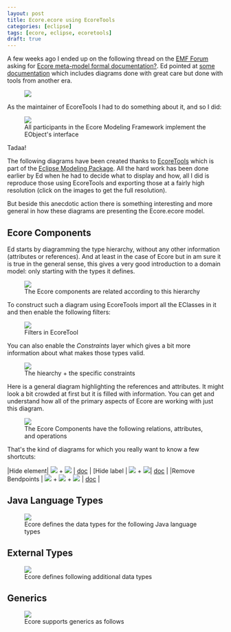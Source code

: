 ```yaml
---
layout: post
title: Ecore.ecore using EcoreTools
categories: [eclipse]
tags: [ecore, eclipse, ecoretools]
draft: true
---
```


A few weeks ago I ended up on the following thread on the [EMF Forum](https://www.eclipse.org/forums/index.php/f/108/) asking for [Ecore meta-model formal documentation?](https://www.eclipse.org/forums/index.php/t/1076719/).
Ed pointed at [some documentation](http://download.eclipse.org/modeling/emf/emf/javadoc/2.11/org/eclipse/emf/ecore/package-summary.html) which includes diagrams done with great care but done with tools from another era.

<figure>
    <a href="{{ site.url }}/images/blog/EObjectOperations-old.gif"><img src="{{ site.url }}/images/blog/EObjectOperations-old.gif"></a>    
    <figcaption></figcaption>
</figure>

As the maintainer of EcoreTools I had to do something about it, and so I did:

<figure>
    <a href="{{ site.url }}/images/blog/eobject.jpg"><img src="{{ site.url }}/images/blog/eobject-small.jpg"></a>    
    <figcaption>All participants in the Ecore Modeling Framework implement the EObject's interface</figcaption>
</figure>

Tadaa!

The following diagrams have been created thanks to [EcoreTools](www.eclipse.org/ecoretools) which is part of the [Eclipse Modeling Package](https://www.eclipse.org/downloads/packages/).
All the hard work has been done earlier by Ed when he had to decide what to display and how, all I did is reproduce those using EcoreTools and exporting those at a fairly high resolution (click on the images to get the full resolution).

But beside this anecdotic action there is something interesting and more general in how these diagrams are presenting the Ecore.ecore model.

## Ecore Components 

Ed starts by diagramming the type hierarchy, without any other information (attributes or references). And at least in the case of Ecore but in am sure it is true in the general sense, this gives a very 
good introduction to a domain model: only starting with the types it defines.

<figure>
    <a href="{{ site.url }}/images/blog/ecore-components.jpg"><img src="{{ site.url }}/images/blog/ecore-components-small.jpg"></a>    
    <figcaption>The Ecore components are related according to this hierarchy</figcaption>
</figure>

To construct such a diagram using EcoreTools import all the EClasses in it and then enable the following filters:

<figure>
    <a href="{{ site.url }}/images/blog/ecore-ecore-filters.png"><img src="{{ site.url }}/images/blog/ecore-ecore-filters.png"></a>    
    <figcaption>Filters in EcoreTool</figcaption>
</figure>

You can also enable the *Constraints* layer which gives a bit more information about what makes those types valid.

<figure>
    <a href="{{ site.url }}/images/blog/ecore-components-constraints.jpg"><img src="{{ site.url }}/images/blog/ecore-components-constraints-small.jpg"></a>    
    <figcaption>The hiearchy + the specific constraints</figcaption>
</figure>


Here is a general diagram highlighting the references and attributes. It might look a bit crowded at first but it is filled with information. You can get and understand how all of the primary aspects of Ecore are working
with just this diagram.

<figure>
    <a href="{{ site.url }}/images/blog/ecore-components-detail.jpg"><img src="{{ site.url }}/images/blog/ecore-components-detail-small.jpg"></a>    
    <figcaption>The Ecore Components have the following relations, attributes, and operations</figcaption>
</figure>

That's the kind of diagrams for which you really want to know a few shortcuts:

|Hide element| ![](https://raw.githubusercontent.com/mbats/sirius-blog/master/keyboard/blog/images/computer_key_Ctrl_T.png) + ![](https://raw.githubusercontent.com/mbats/sirius-blog/master/keyboard/blog/images/computer_key_H_T.png) | [doc](https://www.eclipse.org/sirius/doc/user/diagrams/Diagrams.html#Hidingelements) |
[Hide label | ![](https://raw.githubusercontent.com/mbats/sirius-blog/master/keyboard/blog/images/computer_key_Ctrl_T.png) +  ![](https://raw.githubusercontent.com/mbats/sirius-blog/master/keyboard/blog/images/computer_key_L_T.png)| [doc](https://www.eclipse.org/sirius/doc/user/diagrams/Diagrams.html#Hidinglabels) |
|Remove Bendpoints | ![](https://github.com/mbats/sirius-blog/blob/master/keyboard/blog/images/computer_key_Ctrl_T.png?raw=true) + ![](https://github.com/mbats/sirius-blog/blob/master/keyboard/blog/images/computer_key_Shift_T.png?raw=true) + ![](https://github.com/mbats/sirius-blog/blob/master/keyboard/blog/images/computer_key_Minus_T.png?raw=true)  | [doc](https://www.eclipse.org/sirius/doc/user/diagrams/Diagrams.html#Manageedges) |


## Java Language Types

<figure>   
    <a href="{{ site.url }}/images/blog/java-language-types.jpg"><img src="{{ site.url }}/images/blog/java-language-types-small.jpg"></a>    
    <figcaption>Ecore defines the data types for the following Java language types</figcaption>
</figure>

## External Types

<figure>   
    <a href="{{ site.url }}/images/blog/external-types.jpg"><img src="{{ site.url }}/images/blog/external-types-small.jpg"></a>    
    <figcaption>Ecore defines following additional data types</figcaption>
</figure>


## Generics

<figure>   
    <a href="{{ site.url }}/images/blog/generics.jpg"><img src="{{ site.url }}/images/blog/generics-small.jpg"></a>    
    <figcaption>Ecore supports generics as follows</figcaption>
</figure>








